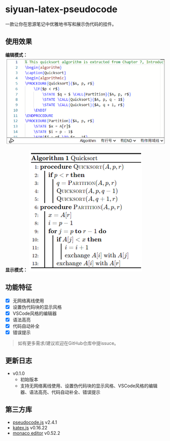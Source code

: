 # siyuan-latex-pseudocode

一款让你在思源笔记中优雅地书写和展示伪代码的挂件。

## 使用效果

**编辑模式：**
![](./preview.png)

**显示模式：**
![](./icon.png)

## 功能特征

- [x] 无网络离线使用
- [x] 设置伪代码块的显示风格
- [x] VSCode风格的编辑器
- [x] 语法高亮
- [x] 代码自动补全
- [x] 错误提示

> 如有更多需求/建议欢迎在GitHub仓库中提issuce。

## 更新日志

+ v0.1.0
    + 初始版本
    + 支持无网络离线使用、设置伪代码块的显示风格、VSCode风格的编辑器、语法高亮、代码自动补全、错误提示

## 第三方库

+ [pseudocode.js](saswatpadhi.github.io/pseudocode.js) v2.4.1
+ [katex.js](https://katex.org/) v0.16.22
+ [monaco editor](https://microsoft.github.io/monaco-editor/) v0.52.2